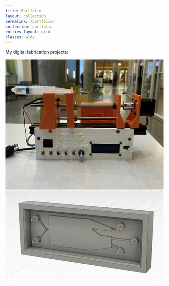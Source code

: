 ```yaml
---
title: Portfolio
layout: collection
permalink: /portfolio/
collection: portfolio
entries_layout: grid
classes: wide
---
```


My digital fabrication projects:

<img src="/assets/img/syringe-pump-project.png" alt="Lauren Brown" style="wdith:200px;"/>
<img src="/assets/img/cadmodel.png" alt="Lauren Brown" style"wdith:200px;">
